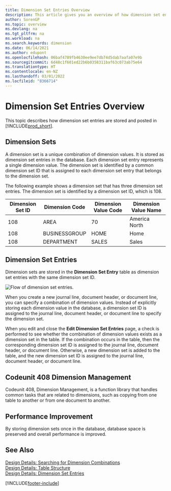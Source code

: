 ```yaml
---
title: Dimension Set Entries Overview
description: This article gives you an overview of how dimension set entries are stored as dimension set entries and how they are posted.
author: SorenGP
ms.topic: overview
ms.devlang: na
ms.tgt_pltfrm: na
ms.workload: na
ms.search.keywords: dimension
ms.date: 06/14/2021
ms.author: edupont
ms.openlocfilehash: 06baf4789fb4630ee9ee7db74d5dab7aafa07e9b
ms.sourcegitcommit: 6d48c1f601ed22b6b0358311baf63c073ab75e64
ms.translationtype: HT
ms.contentlocale: en-NZ
ms.lasthandoff: 03/01/2022
ms.locfileid: "8366714"
---
```

# <a name="dimension-set-entries-overview"></a>Dimension Set Entries Overview
This topic describes how dimension set entries are stored and posted in [!INCLUDE[prod_short](includes/prod_short.md)].  

## <a name="dimension-sets"></a>Dimension Sets  
A dimension set is a unique combination of dimension values. It is stored as dimension set entries in the database. Each dimension set entry represents a single dimension value. The dimension set is identified by a common dimension set ID that is assigned to each dimension set entry that belongs to the dimension set.  

The following example shows a dimension set that has three dimension set entries. The dimension set is identified by a dimension set ID, which is 108.  

|Dimension Set ID|Dimension Code|Dimension Value Code|Dimension Value Name|  
|----------------------|--------------------|--------------------------|--------------------------|  
|108|AREA|70|America North|  
|108|BUSINESSGROUP|HOME|Home|  
|108|DEPARTMENT|SALES|Sales|  

## <a name="dimension-set-entries"></a>Dimension Set Entries  
Dimension sets are stored in the **Dimension Set Entry** table as dimension set entries with the same dimension set ID.  

![Flow of dimension set entries.](media/dimensionentrynav7.png "Flow of dimension set entries")  

When you create a new journal line, document header, or document line, you can specify a combination of dimension values. Instead of explicitly storing each dimension value in the database, a dimension set ID is assigned to the journal line, document header, or document line to specify the dimension set.  

When you edit and close the **Edit Dimension Set Entries** page, a check is performed to see whether the combination of dimension values exists as a dimension set in the table. If the combination occurs in the table, then the corresponding dimension set ID is assigned to the journal line, document header, or document line. Otherwise, a new dimension set is added to the table, and the new dimension set ID is assigned to the journal line, document header, or document line.

## <a name="codeunit-408-dimension-management"></a>Codeunit 408 Dimension Management
Codeunit 408, Dimension Management, is a function library that handles common tasks that are related to dimensions, such as copying from one table to another or from one document to another.

## <a name="performance-improvement"></a>Performance Improvement  
By storing dimension sets once in the database, database space is preserved and overall performance is improved.  

## <a name="see-also"></a>See Also
[Design Details: Searching for Dimension Combinations](design-details-searching-for-dimension-combinations.md)   
[Design Details: Table Structure](design-details-table-structure.md)   
[Design Details: Dimension Set Entries](/dynamics365/business-central/design-details-dimension-set-entries-overview)   


[!INCLUDE[footer-include](includes/footer-banner.md)]